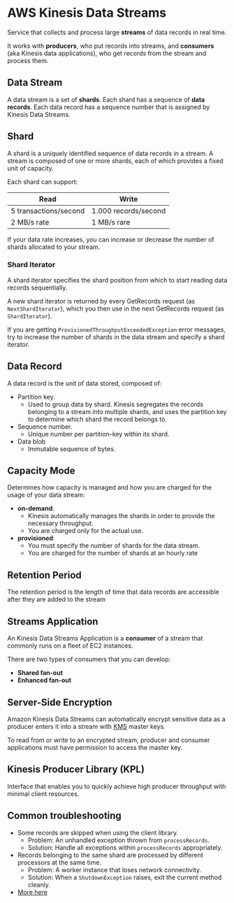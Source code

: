 # AWS Kinesis Data Streams

Service that collects and process large **streams** of data records in real time.

It works with **producers**, who put records into streams, and **consumers** (aka Kinesis data applications), who get records from the stream and process them.

## Data Stream

A data stream is a set of **shards**. Each shard has a sequence of **data records**. Each data record has a sequence number that is assigned by Kinesis Data Streams.

## Shard

A shard is a uniquely identified sequence of data records in a stream. A stream is composed of one or more shards, each of which provides a fixed unit of capacity.

Each shard can support:

| Read                  | Write                |
| --------------------- | -------------------- |
| 5 transactions/second | 1.000 records/second |
| 2 MB/s rate           | 1 MB/s rare          |

If your data rate increases, you can increase or decrease the number of shards allocated to your stream.

### Shard Iterator

A shard iterator specifies the shard position from which to start reading data records sequentially.

A new shard iterator is returned by every GetRecords request (as `NextShardIterator`), which you then use in the next GetRecords request (as `ShardIterator`).

If you are getting `ProvisionedThroughputExceededException` error messages, try to increase the number of shards in the data stream and specify a shard iterator.

## Data Record

A data record is the unit of data stored, composed of:

- Partition key.
    - Used to group data by shard. Kinesis segregates the records belonging to a stream into multiple shards, and uses the partition key to determine which shard the record belongs to.
- Sequence number.
    - Unique number per partition-key within its shard.
- Data blob
    - Immutable sequence of bytes.


## Capacity Mode

Determines how capacity is managed and how you are charged for the usage of your data stream:

- **on-demand**:
    - Kinesis automatically manages the shards in order to provide the necessary throughput.
    - You are charged only for the actual use.
- **provisioned**:
    - You must specify the number of shards for the data stream.
    - You are charged for the number of shards at an hourly rate

## Retention Period

The retention period is the length of time that data records are accessible after they are added to the stream

## Streams Application

An Kinesis Data Streams Application is a **consumer** of a stream that commonly runs on a fleet of EC2 instances.

There are two types of consumers that you can develop:
- **Shared fan-out**
- **Enhanced fan-out**

## Server-Side Encryption

Amazon Kinesis Data Streams can automatically encrypt sensitive data as a producer enters it into a stream with [KMS](KMS.md) master keys.

To read from or write to an encrypted stream, producer and consumer applications must have permission to access the master key.

## Kinesis Producer Library (KPL)

Interface that enables you to quickly achieve high producer throughput with minimal client resources.

## Common troubleshooting

- Some records are skipped when using the client library.
    - Problem: An unhandled exception thrown from `processRecords`.
    - Solution: Handle all exceptions within `processRecords` appropriately.
- Records belonging to the same shard are processed by different processors at the same time.
    - Problem: A worker instance that loses network connectivity.
    - Solution: When a `ShutdownException` raises, exit the current method cleanly.
- [More here](https://docs.aws.amazon.com/streams/latest/dev/troubleshooting-consumers.html)